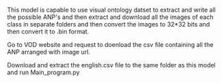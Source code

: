 This model is capable to use visual ontology datset to extract and write all the possible ANP's and then extract and download all the images of each class in separate folders and then convert the images to 32*32 bits and then convert it to .bin format.


Go to VOD website and request to doenload the csv file containing all the ANP arranged with image url.

Download and extract the english.csv file to the same folder as this model and run Main_program.py
